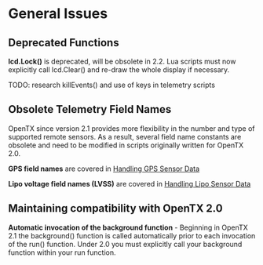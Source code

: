 # General Issues

## Deprecated Functions

**lcd.Lock\(\)** is deprecated, will be obsolete in 2.2. Lua scripts must now explicitly call lcd.Clear\(\) and re-draw the whole display if necessary.

TODO: research killEvents\(\) and use of keys in telemetry scripts

## Obsolete Telemetry Field Names

OpenTX since version 2.1 provides more flexibility in the number and type of supported remote sensors. As a result, several field name constants are obsolete and need to be modified in scripts originally written for OpenTX 2.0.

**GPS field names** are covered in [Handling GPS Sensor Data](handling_gps_sensor_data.md)

**Lipo voltage field names \(LVSS\)** are covered in [Handling Lipo Sensor Data](handling_lipo_sensor_data.md)

## Maintaining compatibility with OpenTX 2.0

**Automatic invocation of the background function** - Beginning in OpenTX 2.1 the background\(\) function is called automatically prior to each invocation of the run\(\) function. Under 2.0 you must explicitly call your background function within your run function.

